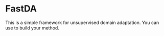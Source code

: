 # FastDA

This is a simple framework for unsupervised domain adaptation. You can use to build your method.